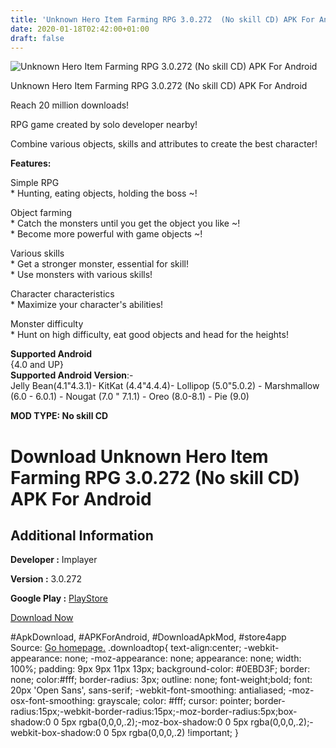 ```yaml
---
title: 'Unknown Hero Item Farming RPG 3.0.272  (No skill CD) APK For Android'
date: 2020-01-18T02:42:00+01:00
draft: false
---
```


![Unknown Hero Item Farming RPG 3.0.272  (No skill CD) APK For Android](https://i2.wp.com/apkhome.net/wp-content/uploads/2020/01/Unknown-Hero-Item-Farming-RPG-3.0.272--No-skill-CD.png "Unknown Hero Item Farming RPG 3.0.272  (No skill CD) APK For Android")

  

Unknown Hero Item Farming RPG 3.0.272  (No skill CD) APK For Android

Reach 20 million downloads!

RPG game created by solo developer nearby!

Combine various objects, skills and attributes to create the best character!

**Features:**

Simple RPG  
\* Hunting, eating objects, holding the boss ~!

Object farming  
\* Catch the monsters until you get the object you like ~!  
\* Become more powerful with game objects ~!

Various skills  
\* Get a stronger monster, essential for skill!  
\* Use monsters with various skills!

Character characteristics  
\* Maximize your character's abilities!

Monster difficulty  
\* Hunt on high difficulty, eat good objects and head for the heights!

**Supported Android**  
{4.0 and UP}  
**Supported Android Version**:-  
Jelly Bean(4.1"4.3.1)- KitKat (4.4"4.4.4)- Lollipop (5.0"5.0.2) - Marshmallow (6.0 - 6.0.1) - Nougat (7.0 " 7.1.1) - Oreo (8.0-8.1) - Pie (9.0)

**MOD TYPE: No skill CD**

Download Unknown Hero Item Farming RPG 3.0.272  (No skill CD) APK For Android
=================================================================================

Additional Information
----------------------

**Developer :** Implayer

**Version :** 3.0.272

**Google Play :** [PlayStore](https://play.google.com/store/apps/details?id=com.a985sw.unknownhero)

  

[Download Now](https://store4app.co/post/unknown-hero-item-farming-rpg-3-0-272-od-no-skill-cd-apk-for-android_1579286147)

  
#ApkDownload, #APKForAndroid, #DownloadApkMod, #store4app  
Source: [Go homepage.](https://store4app.co/post/unknown-hero-item-farming-rpg-3-0-272-od-no-skill-cd-apk-for-android_1579286147) .downloadtop{ text-align:center; -webkit-appearance: none; -moz-appearance: none; appearance: none; width: 100%; padding: 9px 9px 11px 13px; background-color: #0EBD3F; border: none; color:#fff; border-radius: 3px; outline: none; font-weight;bold; font: 20px 'Open Sans', sans-serif; -webkit-font-smoothing: antialiased; -moz-osx-font-smoothing: grayscale; color: #fff; cursor: pointer; border-radius:15px;-webkit-border-radius:15px;-moz-border-radius:5px;box-shadow:0 0 5px rgba(0,0,0,.2);-moz-box-shadow:0 0 5px rgba(0,0,0,.2);-webkit-box-shadow:0 0 5px rgba(0,0,0,.2) !important; }